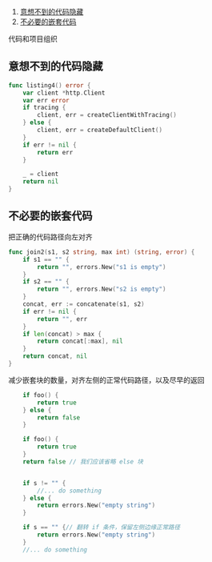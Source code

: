 
1. [意想不到的代码隐藏](#意想不到的代码隐藏)
2. [不必要的嵌套代码](#不必要的嵌套代码)


代码和项目组织

## 意想不到的代码隐藏

```go
func listing4() error {
	var client *http.Client
	var err error
	if tracing {
		client, err = createClientWithTracing()
	} else {
		client, err = createDefaultClient()
	}
	if err != nil {
		return err
	}

	_ = client
	return nil
}
```


## 不必要的嵌套代码

把正确的代码路径向左对齐

```go
func join2(s1, s2 string, max int) (string, error) {
	if s1 == "" {
		return "", errors.New("s1 is empty")
	}
	if s2 == "" {
		return "", errors.New("s2 is empty")
	}
	concat, err := concatenate(s1, s2)
	if err != nil {
		return "", err
	}
	if len(concat) > max {
		return concat[:max], nil
	}
	return concat, nil
}
```


减少嵌套块的数量，对齐左侧的正常代码路径，以及尽早的返回

```go
	if foo() {
		return true
	} else {
		return false
	}

	if foo() {
		return true
	}
	return false // 我们应该省略 else 块


	if s != "" {
		//... do something
	} else {
		return errors.New("empty string")
	}

	if s == "" {// 翻转 if 条件，保留左侧边缘正常路径
		return errors.New("empty string")
	}
	//... do something


```                                                                                                                             

